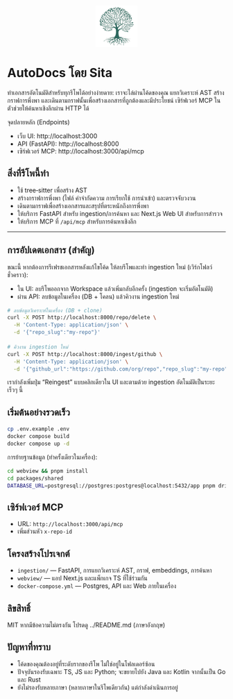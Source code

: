 <p align="center">
  <img src="../webview/apps/webapp/public/favicon.svg" alt="OpenDocs by Sita" width="96" height="96" />
</p>

# AutoDocs โดย Sita

ทำเอกสารอัตโนมัติสำหรับทุกรีโพได้อย่างง่ายดาย: เราจะไล่ผ่านโค้ดของคุณ แยกวิเคราะห์ AST สร้างกราฟการพึ่งพา และเดินตามกราฟนั้นเพื่อสร้างเอกสารที่ถูกต้องและมีประโยชน์ เซิร์ฟเวอร์ MCP ในตัวช่วยให้ค้นหาเชิงลึกผ่าน HTTP ได้

จุดปลายหลัก (Endpoints)

- เว็บ UI: http://localhost:3000
- API (FastAPI): http://localhost:8000
- เซิร์ฟเวอร์ MCP: http://localhost:3000/api/mcp

## สิ่งที่รีโพนี้ทำ

- ใช้ tree‑sitter เพื่อสร้าง AST
- สร้างกราฟการพึ่งพา (ไฟล์ คำจำกัดความ การเรียกใช้ การนำเข้า) และตรวจจับวงวน
- เดินตามกราฟเพื่อสร้างเอกสารและสรุปที่ตระหนักถึงการพึ่งพา
- ให้บริการ FastAPI สำหรับ ingestion/การค้นหา และ Next.js Web UI สำหรับการสำรวจ
- ให้บริการ MCP ที่ `/api/mcp` สำหรับการค้นหาเชิงลึก

---

## การอัปเดตเอกสาร (สำคัญ)

ขณะนี้ หากต้องการรีเฟรชเอกสารหลังแก้ไขโค้ด ให้ลบรีโพและทำ ingestion ใหม่ (เวิร์กโฟลว์ชั่วคราว):

- ใน UI: ลบรีโพออกจาก Workspace แล้วเพิ่มกลับอีกครั้ง (ingestion จะเริ่มอัตโนมัติ)
- ผ่าน API: ลบข้อมูลในเครื่อง (DB + โคลน) แล้วคิวงาน ingestion ใหม่

```bash
# ลบข้อมูลวิเคราะห์ในเครื่อง (DB + clone)
curl -X POST http://localhost:8000/repo/delete \
  -H 'Content-Type: application/json' \
  -d '{"repo_slug":"my-repo"}'

# คิวงาน ingestion ใหม่
curl -X POST http://localhost:8000/ingest/github \
  -H 'Content-Type: application/json' \
  -d '{"github_url":"https://github.com/org/repo","repo_slug":"my-repo","force_full":false}'
```

เรากำลังเพิ่มปุ่ม “Reingest” แบบคลิกเดียวใน UI และตามด้วย ingestion อัตโนมัติเป็นระยะ เร็วๆ นี้

## เริ่มต้นอย่างรวดเร็ว

```bash
cp .env.example .env
docker compose build
docker compose up -d
```

การย้ายฐานข้อมูล (ทำครั้งเดียวในเครื่อง):

```bash
cd webview && pnpm install
cd packages/shared
DATABASE_URL=postgresql://postgres:postgres@localhost:5432/app pnpm drizzle-kit push --config drizzle.main.config.ts
```

## เซิร์ฟเวอร์ MCP

- URL: `http://localhost:3000/api/mcp`
- เพิ่มส่วนหัว `x-repo-id`

## โครงสร้างโปรเจกต์

- `ingestion/` — FastAPI, การแยกวิเคราะห์ AST, กราฟ, embeddings, การค้นหา
- `webview/` — แอป Next.js และแพ็กเกจ TS ที่ใช้ร่วมกัน
- `docker-compose.yml` — Postgres, API และ Web ภายในเครื่อง

## ลิขสิทธิ์

MIT หากมีข้อความไม่ตรงกัน โปรดดู ../README.md (ภาษาอังกฤษ)

## ปัญหาที่ทราบ

- โค้ดของคุณต้องอยู่ที่ระดับรากของรีโพ ไม่ใช่อยู่ในโฟลเดอร์ซ้อน
- ปัจจุบันรองรับเฉพาะ TS, JS และ Python; จะขยายไปยัง Java และ Kotlin จากนั้นเป็น Go และ Rust
- ยังไม่รองรับหลายภาษา (หลายภาษาในรีโพเดียวกัน) แต่กำลังดำเนินการอยู่
